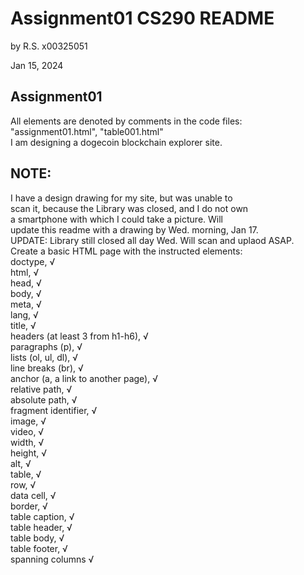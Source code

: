 # Assignment01 CS290 README  
by R.S. x00325051

Jan 15, 2024  

## Assignment01  
All elements are denoted by comments in the code files:  
"assignment01.html", "table001.html"  
I am designing a dogecoin blockchain explorer site.    
## NOTE:  
I have a design drawing for my site, but was unable to  
scan it, because the Library was closed, and I do not own  
a smartphone with which I could take a picture. Will  
update this readme with a drawing by Wed. morning, Jan 17.  
UPDATE: Library still closed all day Wed. Will scan and uplaod ASAP.
&nbsp;  
Create a basic HTML page with the instructed elements:    
  doctype,    √  
  html,       √  
  head,       √  
  body,       √  
  meta,       √  
  lang,       √  
  title,      √  
  headers (at least 3 from h1-h6),      √  
  paragraphs (p),                       √  
  lists (ol, ul, dl),                   √  
  line breaks (br),                     √  
  anchor (a, a link to another page),   √  
  relative path,                        √  
  absolute path,                        √  
  fragment identifier,                  √  
  image,                 √  
  video,                 √  
  width,                 √  
  height,                √  
  alt,                   √  
  table,                 √  
  row,                   √  
  data cell,             √  
  border,                √  
  table caption,         √  
  table header,          √  
  table body,            √  
  table footer,          √  
  spanning columns       √  


&nbsp;  
&nbsp;  
&nbsp;  
&nbsp;  
&nbsp;  
----------------------------------

